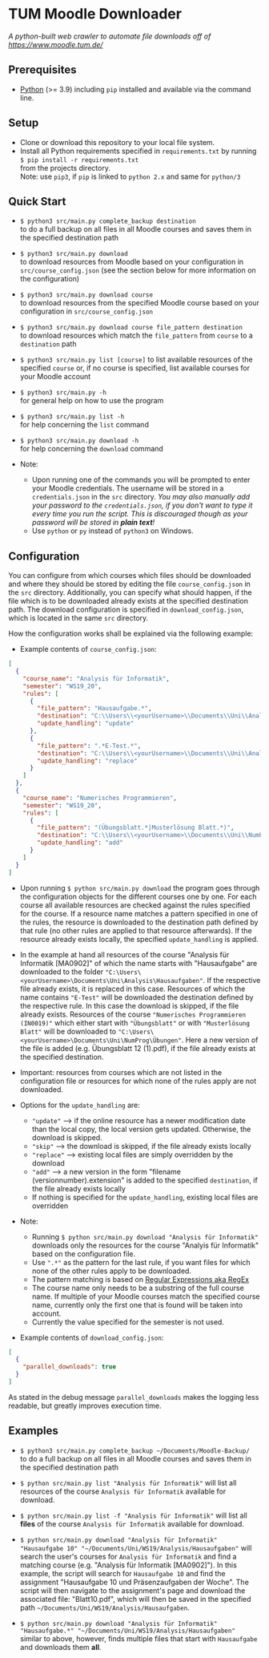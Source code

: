# TUM Moodle Downloader

*A python-built web crawler to automate file downloads off of
https://www.moodle.tum.de/*

Prerequisites
---

* [Python](https://www.python.org/) (>= 3.9) including `pip` installed and available via the command line.

Setup
---

* Clone or download this repository to your local file system.
* Install all Python requirements specified in `requirements.txt` by running  
  `$ pip install -r requirements.txt`  
  from the projects directory.  
  Note: use `pip3`, if `pip` is linked to `python 2.x`
  and same for `python/3`

Quick Start
---
* `$ python3 src/main.py complete_backup destination`  
to do a full backup on all files in all Moodle courses and
saves them in the specified destination path

* `$ python3 src/main.py download`  
to download resources from Moodle based on 
your configuration in `src/course_config.json` 
(see the section below for more information on the configuration)


* `$ python3 src/main.py download course`  
to download resources from the specified Moodle course based on 
your configuration in `src/course_config.json`


* `$ python3 src/main.py download course file_pattern destination`  
to
download resources which match the `file_pattern` from `course` to a `destination` path


* `$ python3 src/main.py list [course]`
to list available resources of the specified `course` or, if no course is specified, list available courses for your
Moodle account


* `$ python3 src/main.py -h`  
for general help on how to use the program


* `$ python3 src/main.py list -h`  
for help concerning the `list` command


* `$ python3 src/main.py download -h`  
for help concerning the `download` command


* Note:
    * Upon running one of the commands you will be prompted to enter your Moodle credentials.
    The username will be stored in a `credentials.json` in the `src` directory.
    _You may also manually add your password to the `credentials.json`, 
    if you don't want to type it every time you run the script.
    This is discouraged though as your password will be stored in **plain text**!_
    * Use `python` or `py` instead of `python3` on Windows.

Configuration
---
You can configure from which courses which files should be downloaded and
where they should be stored by editing the file `course_config.json` in the `src` directory. Additionally, you can
specify what should happen, if the file which is to be downloaded already exists at the specified destination path.
The download configuration is specified in `download_config.json`, which is located in the same `src` directory.

How the configuration works shall be explained via the following example:
* Example contents of `course_config.json`:
```json
[
  {
    "course_name": "Analysis für Informatik",
    "semester": "WS19_20",
    "rules": [
      {
        "file_pattern": "Hausaufgabe.*",
        "destination": "C:\\Users\\<yourUsername>\\Documents\\Uni\\Analysis\\Hausaufgaben",
        "update_handling": "update"
      },
      {
        "file_pattern": ".*E-Test.*",
        "destination": "C:\\Users\\<yourUsername>\\Documents\\Uni\\Analysis\\E-Tests",
        "update_handling": "replace"
      }
    ]
  },
  {
    "course_name": "Numerisches Programmieren",
    "semester": "WS19_20",
    "rules": [
      {
        "file_pattern": "(Übungsblatt.*|Musterlösung Blatt.*)",
        "destination": "C:\\Users\\<yourUsername>\\Documents\\Uni\\NumProg\\Übungen\\",
        "update_handling": "add"
      }
    ]
  }
]
```

* Upon running `$ python src/main.py download` the program goes through the configuration objects for the different
  courses one by one. For each course all available resources are checked against the rules specified for the course. If
  a resource name matches a pattern specified in one of the rules, the resource is downloaded to the destination path
  defined by that rule (no other rules are applied to that resource afterwards). If the resource already exists locally,
  the specified `update_handling` is applied.
* In the example at hand all resources of the course "Analysis für Informatik [MA0902]" of which the name starts with
  "Hausaufgabe" are downloaded to the folder `"C:\Users\<yourUsername>\Documents\Uni\Analysis\Hausaufgaben"`. If the
  respective file already exists, it is replaced in this case. Resources of which the name contains `"E-Test"` will be
  downloaded the destination defined by the respective rule. In this case the download is skipped, if the file already
  exists. Resources of the course `"Numerisches Programmieren (IN0019)"` which either start with `"Übungsblatt"`
  or with `"Musterlösung Blatt"` will be downloaded to `"C:\Users\<yourUsername>\Documents\Uni\NumProg\Übungen"`. Here a
  new version of the file is added (e.g. Übungsblatt 12 (1).pdf), if the file already exists at the specified
  destination.
* Important: resources from courses which are not listed in the configuration file or resources for which none of the
  rules apply are not downloaded.
* Options for the `update_handling` are:
    * `"update"` --> if the online resource has a newer modification date than the local copy, the local version gets updated. Otherwise, the download is skipped.
    * `"skip"` --> the download is skipped, if the file already exists locally
    * `"replace"` --> existing local files are simply overridden by the download
    * `"add"` --> a new version in the form "filename (versionnumber).extension" is added to the
          specified `destination`, if the file already exists locally
    * If nothing is specified for the `update_handling`, existing local files are overridden
* Note:
    * Running `$ python src/main.py download "Analysis für Informatik"` downloads only the resources for the course
      "Analyis für Informatik" based on the configuration file.
    * Use `".*"` as the pattern for the last rule, if you want files for which none of the other rules apply to be
      downloaded.
    * The pattern matching is based on [Regular Expressions aka RegEx](https://en.wikipedia.org/wiki/Regular_expression)
    * The course name only needs to be a substring of the full course name. If multiple of your Moodle courses match the
      specified course name, currently only the first one that is found will be taken into account.
    * Currently the value specified for the semester is not used.


* Example contents of `download_config.json`:
```json
[
  {
    "parallel_downloads": true
  }
]
```
As stated in the debug message `parallel_downloads` makes the logging less readable, but greatly improves execution time.


Examples
---
* `$ python3 src/main.py complete_backup ~/Documents/Moodle-Backup/`  
to do a full backup on all files in all Moodle courses and
saves them in the specified destination path

* `$ python src/main.py list "Analysis für Informatik"`
  will list all resources of the course `Analysis für Informatik` available for download.

* `$ python src/main.py list -f "Analysis für Informatik"`
  will list all **files** of the course `Analysis für Informatik` available for download.

* `$ python src/main.py download "Analysis für Informatik" "Hausaufgabe 10" "~/Documents/Uni/WS19/Analysis/Hausaufgaben"`
  will search the user's courses for `Analysis für Informatik`
  and find a matching course (e.g. "Analysis für Informatik [MA0902]"). In this example, the script will search
  for `Hausaufgabe 10` and find the assignment "Hausaufgabe 10 und Präsenzaufgaben der Woche". The script will then
  navigate to the assignment's page and download the associated file: "Blatt10.pdf", which will then be saved in the
  specified path `~/Documents/Uni/WS19/Analysis/Hausaufgaben`.

* `$ python src/main.py download "Analysis für Informatik" "Hausaufgabe.*" "~/Documents/Uni/WS19/Analysis/Hausaufgaben"`  
  similar to above, however, finds multiple files that start with `Hausaufgabe` and downloads them **all**.